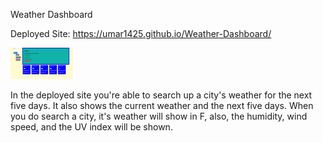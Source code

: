 Weather Dashboard

Deployed Site:
https://umar1425.github.io/Weather-Dashboard/

<img src="images/img220.png" width="100">

In the deployed site you're able to search up a city's weather for the next five days. It also shows the current weather and the next five days. When you do search a city, it's weather will show in F, also, the humidity, wind speed, and the UV index will be shown. 